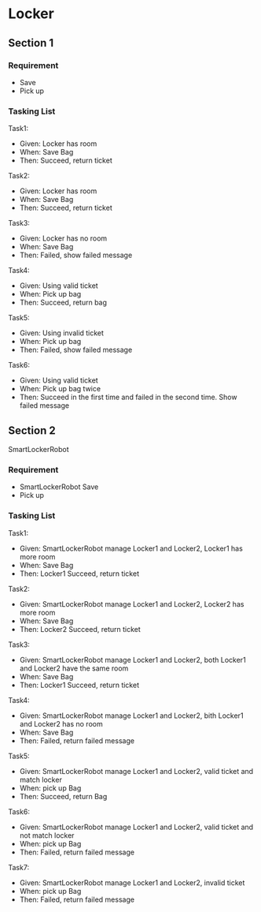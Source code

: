 # Locker

## Section 1

### Requirement
- Save
- Pick up

### Tasking List

Task1: 

- Given: Locker has room
- When: Save Bag
- Then: Succeed, return ticket

Task2: 

- Given: Locker has room
- When: Save Bag
- Then: Succeed, return ticket

Task3: 

- Given: Locker has no room
- When: Save Bag
- Then: Failed, show failed message

Task4: 

- Given: Using valid ticket
- When: Pick up bag
- Then: Succeed, return bag

Task5: 

- Given: Using invalid ticket
- When: Pick up bag
- Then: Failed, show failed message

Task6: 

- Given: Using valid ticket
- When: Pick up bag twice
- Then: Succeed in the first time and failed in the second time. Show failed message

## Section 2
SmartLockerRobot

### Requirement
- SmartLockerRobot Save
- Pick up

### Tasking List

Task1: 

- Given: SmartLockerRobot manage Locker1 and Locker2, Locker1 has more room
- When: Save Bag
- Then: Locker1 Succeed, return ticket

Task2: 

- Given: SmartLockerRobot manage Locker1 and Locker2, Locker2 has more room
- When: Save Bag
- Then: Locker2 Succeed, return ticket

Task3: 

- Given: SmartLockerRobot manage Locker1 and Locker2, both Locker1 and Locker2 have the same room
- When: Save Bag
- Then: Locker1 Succeed, return ticket

Task4: 

- Given: SmartLockerRobot manage Locker1 and Locker2, bith Locker1 and Locker2 has no room
- When: Save Bag
- Then: Failed, return failed message

Task5: 

- Given: SmartLockerRobot manage Locker1 and Locker2, valid ticket and match locker
- When: pick up Bag
- Then: Succeed, return Bag

Task6: 

- Given: SmartLockerRobot manage Locker1 and Locker2, valid ticket and not match locker
- When: pick up Bag
- Then: Failed, return failed message

Task7: 

- Given: SmartLockerRobot manage Locker1 and Locker2, invalid ticket 
- When: pick up Bag
- Then: Failed, return failed message
